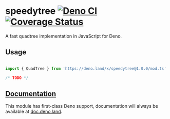 # speedytree [![Deno CI](https://github.com/octavetoast/speedytree/actions/workflows/deno.yml/badge.svg)](https://github.com/octavetoast/speedytree/actions/workflows/deno.yml) [![Coverage Status](https://coveralls.io/repos/github/octavetoast/speedytree/badge.svg?branch=main)](https://coveralls.io/github/octavetoast/speedytree?branch=main)

A fast quadtree implementation in JavaScript for Deno.

## Usage

```JavaScript

import { QuadTree } from 'https://deno.land/x/speedytree@1.0.0/mod.ts'

/* TODO */

```

## [Documentation](https://doc.deno.land/https/deno.land/x/speedytree/mod.ts)

This module has first-class Deno support, documentation will always be available at [doc.deno.land](https://doc.deno.land/https/deno.land/x/speedytree/mod.ts).
